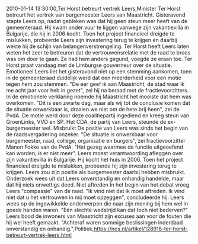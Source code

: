 2010-01-14 13:30:00,Ter Horst betreurt vertrek Leers,Minister Ter Horst betreurt het vertrek van burgemeester Leers van Maastricht. Gisteravond stapte Leers op, nadat gebleken was dat hij geen steun meer heeft van de gemeenteraad. Hij kwam onder vuur te liggen vanwege zijn vakantievilla in Bulgarije, die hij in 2006 kocht. Toen het project financieel dreigde te mislukken, probeerde Leers zijn investering terug te krijgen en daarbij wekte hij de schijn van belangenverstrengeling. Ter Horst heeft Leers laten weten het zeer te betreuren dat de vertrouwensrelatie met de raad te broos was om door te gaan. Ze had hem anders gegund, voegde ze eraan toe. Ter Horst praat vandaag met de Limburgse gouverneur over de situatie. Emotioneel Leers liet het gisteravond niet op een stemming aankomen, toen in de gemeenteraad duidelijk werd dat een meerderheid voor een motie tegen hem zou stemmen. "De eer geef ik aan Maastricht, de stad waar ik me acht jaar voor heb in gezet", zei hij na beraad met de fractievoorzitters. In de emotionele verklaring noemde hij Maastricht het mooiste dat hem was overkomen. "Dit is een zwarte dag, maar als wij tot de conclusie komen dat de situatie onwerkbaar is, draaien we niet om de hete brij heen", zei de PvdA. De motie werd door deze coalitiepartij ingediend en kreeg steun van GroenLinks, VVD en SP. Het CDA, de partij van Leers, steunde de ex-burgemeester wel. Misbruikt De positie van Leers was sinds het begin van de raadsvergadering onzeker. "De situatie is onwerkbaar voor burgemeester, raad, college, organisatie en burgers", zei fractievoorzitter Manon Fokke van de PvdA. "Het gezag waarmee de functie uitgeoefend kan worden, is er niet meer". Leers moest verantwoording afleggen over zijn vakantievilla in Bulgarije. Hij kocht het huis in 2006. Toen het project financieel dreigde te mislukken, probeerde hij zijn investering terug te krijgen. Leers zou zijn positie als burgemeester daarbij hebben misbruikt. Onderzoek wees uit dat Leers onverstandig en onhandig handelde, maar dat hij niets onwettigs deed. Niet aftreden In het begin van het debat vroeg Leers "compassie" van de raad. "Ik vind niet dat ik moet aftreden. Ik vind niet dat u het vertrouwen in mij moet opzeggen", concludeerde hij. Leers wees op de ingewikkelde onderwerpen die naar zijn mening bij hem wel in goede handen waren. "Eén slechte wedstrijd kan dat toch niet bederven?" Leers bood de inwoners van Maastricht zijn excuses aan voor de fouten die hij wel heeft gemaakt. "Achteraf waren sommige beslissingen inderdaad onverstandig en onhandig.",Politiek,https://nos.nl/artikel/128918-ter-horst-betreurt-vertrek-leers.html